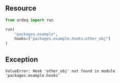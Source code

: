 ## Resource

```python
from ordeq import run

run(
    "packages.example",
    hooks=["packages.example.hooks:other_obj"]
)

```

## Exception

```text
ValueError: Hook 'other_obj' not found in module 'packages.example.hooks'
```